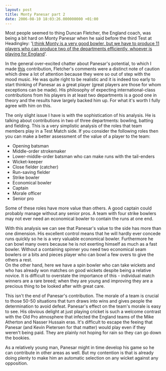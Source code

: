 ```yaml
---
layout: post
title: Monty Panesar part 2
date: 2006-08-10 18:03:26.000000000 +01:00
---
```

<p>Most people seemed to thing Duncan Fletcher, the England coach, was being a bit hard on Monty Panesar when he said before the third Test at Headingley: '<a href="https://content-uk.cricinfo.com/engvpak/content/story/255169.html" target="_blank">I think Monty is a very good bowler, but we have to produce 11 players who can produce two of the departments efficiently, whoever is playing for England</a>'.</p>
<p>In the general over-excited chatter about Panesar's potential, to which I made <a href="https://dominicsayers.wordpress.com/2006/05/30/mudhsuden-singh-panesar/" target="_blank">this</a> contribution, Fletcher's comments were a distinct note of caution which drew a lot of attention because they were so out of step with the mood music. He was quite right to be realistic and it is indeed too early to start thinking of Panesar as a great player (great players are those for whom exceptions can be made). His philosophy of expecting international-class contributions from his players in at least two departments is a good one in theory and the results have largely backed him up. For what it's worth I fully agree with him on this.</p>
<p>The only slight issue I have is with the sophistication of his analysis. He is talking about contributions in two of three departments: bowling, batting and fielding. This is a very simplistic analysis of the roles that team members play in a Test Match side. If you consider the following roles then you can make a better assessment of the value of a player to the team:</p>
<ul>
<li>Opening batsman</li>
<li>Middle-order strokemaker</li>
<li>Lower-middle-order batsman who can make runs with the tail-enders</li>
<li>Wicket-keeper</li>
<li>Close fielder (catcher)</li>
<li>Run-saving fielder</li>
<li>Strike bowler</li>
<li>Economical bowler</li>
<li>Captain</li>
<li>Morale officer</li>
<li>Senior pro</li>
</ul>
<p>Some of these roles have more value than others. A good captain could probably manage without any senior pros. A team with four strike bowlers may not ever need an economical bowler to contain the runs at one end.</p>
<p>With this analysis we can see that Panesar's value to the side has more than one dimension. His excellent control means that he will hardly ever concede runs quickly so he is a very valuable economical bowler. Furthermore he can bowl many overs because he is not exerting himself as much as a fast bowler. Without a containing spinner you need two economical seam bowlers or a bits and pieces player who can bowl a few overs to give the others a rest.<br />
On the other hand, here we have a spin bowler who can take wickets and who has already won matches on good wickets despite being a relative novice. It is difficult to overstate the importance of this - individual match winners are a rare breed; when they are young and improving they are a precious thing to be looked after with great care.</p>
<p>This isn't the end of Panesar's contribution. The morale of a team is crucial to those 50-50 situations that turn draws into wins and gives people the determination to avoid defeat. Panesar's effect on the team's morale is easy to see. His obvious delight at just playing cricket is such a welcome contrast with the Old Pro atmosphere that infected the England teams of the Mike Atherton and Nasser Hussain eras. It's difficult to escape the feeing that Panesar (and Kevin Pietersen for that matter) would play even if they weren't being paid. They are plainly not hoping for rain so they can go down the bookies.</p>
<p>As a relatively young man, Panesar might in time develop his game so he can contribute in other areas as well. But my contention is that is already doing plenty to make him an automatic selection on any wicket against any opposition.
</p>
